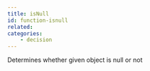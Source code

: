 ```yaml
---
title: isNull
id: function-isnull
related:
categories:
    - decision
---
```


Determines whether given object is null or not